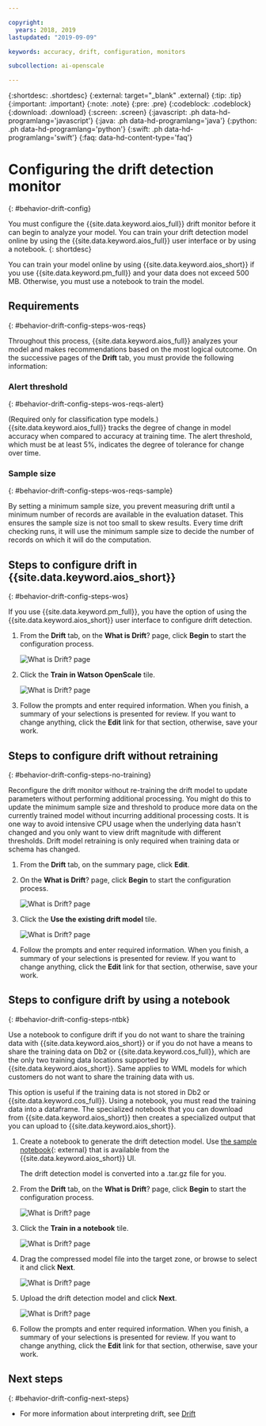 ```yaml
---

copyright:
  years: 2018, 2019
lastupdated: "2019-09-09"

keywords: accuracy, drift, configuration, monitors

subcollection: ai-openscale

---
```


{:shortdesc: .shortdesc}
{:external: target="_blank" .external}
{:tip: .tip}
{:important: .important}
{:note: .note}
{:pre: .pre}
{:codeblock: .codeblock}
{:download: .download}
{:screen: .screen}
{:javascript: .ph data-hd-programlang='javascript'}
{:java: .ph data-hd-programlang='java'}
{:python: .ph data-hd-programlang='python'}
{:swift: .ph data-hd-programlang='swift'}
{:faq: data-hd-content-type='faq'}

# Configuring the drift detection monitor
{: #behavior-drift-config}

You must configure the {{site.data.keyword.aios_full}} drift monitor before it can begin to analyze your model. You can train your drift detection model online by using the {{site.data.keyword.aios_full}} user interface or by using a notebook.
{: shortdesc}

You can train your model online by using {{site.data.keyword.aios_short}}
if you use {{site.data.keyword.pm_full}} and your data does not exceed 500 MB. Otherwise, you must use a notebook to train the model.

## Requirements
{: #behavior-drift-config-steps-wos-reqs}

Throughout this process, {{site.data.keyword.aios_full}} analyzes your model and makes recommendations based on the most logical outcome. On the successive pages of the **Drift** tab, you must provide the following information:

### Alert threshold
{: #behavior-drift-config-steps-wos-reqs-alert}

(Required only for classification type models.) {{site.data.keyword.aios_full}} tracks the degree of change in model accuracy when compared to accuracy at training time. The alert threshold, which must be at least 5%, indicates the degree of tolerance for change over time.

### Sample size
{: #behavior-drift-config-steps-wos-reqs-sample}

By setting a minimum sample size, you prevent measuring drift until a minimum number of records are available in the evaluation dataset. This ensures the sample size is not too small to skew results. Every time drift checking runs, it will use the minimum sample size to decide the number of records on which it will do the computation.

## Steps to configure drift in {{site.data.keyword.aios_short}}
{: #behavior-drift-config-steps-wos}

If you use {{site.data.keyword.pm_full}}, you have the option of using the {{site.data.keyword.aios_short}} user interface to configure drift detection.

1. From the **Drift** tab, on the **What is Drift**? page, click **Begin** to start the configuration process.

   ![What is Drift? page](images/wos-drift-config-1.png)

2. Click the **Train in Watson OpenScale** tile.

   ![What is Drift? page](images/wos-drift-config-1a.png)

5. Follow the prompts and enter required information. When you finish, a summary of your selections is presented for review. If you want to change anything, click the **Edit** link for that section, otherwise, save your work.

## Steps to configure drift without retraining
{: #behavior-drift-config-steps-no-training}

Reconfigure the drift monitor without re-training the drift model to update parameters without performing additional processing. You might do this to update the minimum sample size and threshold to produce more data on the currently trained model without incurring additional processing costs. It is one way to avoid intensive CPU usage when the underlying data hasn't changed and you only want to view drift magnitude with different thresholds. Drift model retraining is only required when training data or schema has changed.

1. From the **Drift** tab, on the summary page, click **Edit**.
2. On the **What is Drift**? page, click **Begin** to start the configuration process.

   ![What is Drift? page](images/wos-drift-config-1.png)

2. Click the **Use the existing drift model** tile.

   ![What is Drift? page](images/drift-config-2.png)

5. Follow the prompts and enter required information. When you finish, a summary of your selections is presented for review. If you want to change anything, click the **Edit** link for that section, otherwise, save your work.



## Steps to configure drift by using a notebook
{: #behavior-drift-config-steps-ntbk}

Use a notebook to configure drift if you do not want to share the training data with {{site.data.keyword.aios_short}} or if you do not have a means to share the training data on Db2 or {{site.data.keyword.cos_full}}, which are the only two training data locations supported by {{site.data.keyword.aios_short}}. Same applies to WML models for which customers do not want to share the training data with us.

This option is useful if the training data is not stored in Db2 or {{site.data.keyword.cos_full}}. Using a notebook, you must read the training data into a dataframe. The specialized notebook that you can download from {{site.data.keyword.aios_short}} then creates a specialized output that you can upload to {{site.data.keyword.aios_short}}.

1. Create a notebook to generate the drift detection model. Use [the sample notebook](https://github.com/IBM-Watson/aios-data-distribution/blob/master/training_statistics_notebook.ipynb){: external} that is available from the {{site.data.keyword.aios_short}} UI.
   
   The drift detection model is converted into a .tar.gz file for you.
   
1. From the **Drift** tab, on the **What is Drift**? page, click **Begin** to start the configuration process.

   ![What is Drift? page](images/wos-drift-config-1.png)

2. Click the **Train in a notebook** tile.

   ![What is Drift? page](images/wos-drift-config-1a.png)

3. Drag the compressed model file into the target zone, or browse to select it and click **Next**.

   ![What is Drift? page](images/wos-drift-config-2b.png)
   
3. Upload the drift detection model and click **Next**.

   ![What is Drift? page](images/drift-config-upload.png)
   
5. Follow the prompts and enter required information. When you finish, a summary of your selections is presented for review. If you want to change anything, click the **Edit** link for that section, otherwise, save your work.

## Next steps
{: #behavior-drift-config-next-steps}

- For more information about interpreting drift, see [Drift](/docs/services/ai-openscale?topic=ai-openscale-behavior-drift-ovr)
